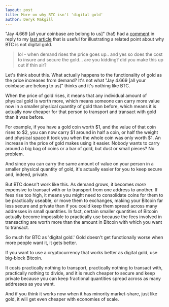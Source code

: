 ```yaml
---
layout: post
title: More on why BTC isn't 'digital gold'
author: Deryk Makgill
---
```


"Jay 4.669 [all your coinbase are belong to us]" (ha!) had a [comment](https://twitter.com/jaybny/status/1218423301036396545?s=20) in reply to my [last article](http://breakingsatoshi.com/2020/01/17/btc-price-cap/) that is useful for illustrating a related point about why BTC is not digital gold.

> lol - when demand rises the price goes up.. and yes so does the cost to insure and secure the gold... are you kidding? did you make this up out if thin air?

Let's think about this. What actually happens to the functionality of gold as the price increases from demand? It's not what "Jay 4.669 [all your coinbase are belong to us]" thinks and it's nothing like BTC.

When the price of gold rises, it means that any individual amount of physical gold is worth more, which means someone can carry more value now in a smaller physical quantity of gold than before, which means it is actually now cheaper for that person to transport and transact with gold than it was before.

For example, if you have a gold coin worth $1, and the value of that coin rises to $2, you can now carry $1 around in half a coin, or half the weight and physical space it took you when the whole coin was only worth $1. An increase in the price of gold makes using it easier. Nobody wants to carry around a big bag of coins or a bar of gold, but dust or small pieces? No problem. 

And since you can carry the same amount of value on your person in a smaller physical quantity of gold, it's actually easier for you to keep secure and, indeed, private.

But BTC doesn't work like this. As demand grows, it becomes *more* expensive to transact with or to transport from one address to another. If fees rise too high, it means you might need to consolidate coins for them to be practically useable, or move them to exchanges, making your Bitcoin far less secure and private than if you could keep them spread across many addresses in small quantities. In fact, certain smaller quantities of Bitcoin actually become impossible to practically use because the fees involved in transacting are worth more than the amount in Bitcoin with which you want to transact.

So much for BTC as 'digital gold.' Gold doesn't get functionally worse when more people want it, it gets better.

If you want to use a cryptocurrency that works better as digital gold, use big-block Bitcoin. 

It costs practically nothing to transport, practically nothing to transact with, practically nothing to divide, and it is much cheaper to secure and keep private because you can keep fractional quantities spread across as many addresses as you want. 

And if you think it works now when it has minority market-share, just like gold, it will get even cheaper with economies of scale.

